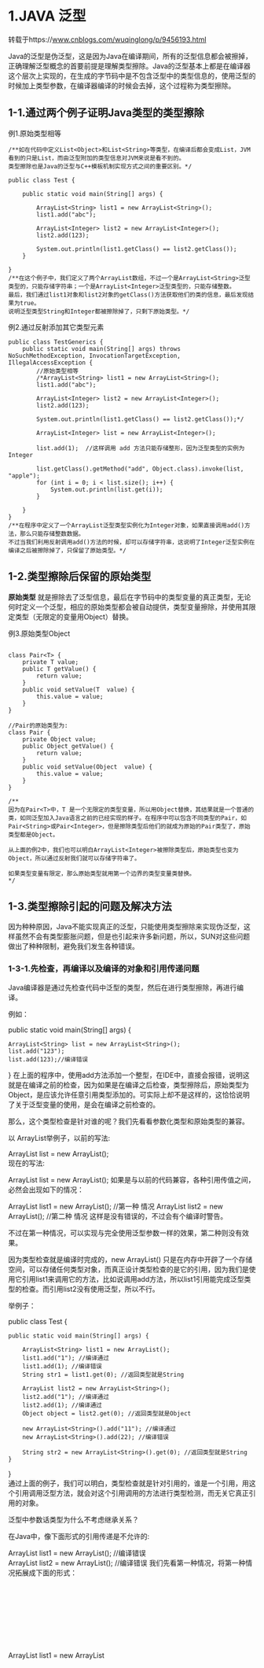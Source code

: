 # 1.JAVA 泛型

转载于https://www.cnblogs.com/wuqinglong/p/9456193.html

Java的泛型是伪泛型，这是因为Java在编译期间，所有的泛型信息都会被擦掉，正确理解泛型概念的首要前提是理解类型擦除。Java的泛型基本上都是在编译器这个层次上实现的，在生成的字节码中是不包含泛型中的类型信息的，使用泛型的时候加上类型参数，在编译器编译的时候会去掉，这个过程称为类型擦除。

## 1-1.通过两个例子证明Java类型的类型擦除

例1.原始类型相等

~~~~
/**如在代码中定义List<Object>和List<String>等类型，在编译后都会变成List，JVM看到的只是List，而由泛型附加的类型信息对JVM来说是看不到的。
类型擦除也是Java的泛型与C++模板机制实现方式之间的重要区别。*/

public class Test {

    public static void main(String[] args) {

        ArrayList<String> list1 = new ArrayList<String>();
        list1.add("abc");

        ArrayList<Integer> list2 = new ArrayList<Integer>();
        list2.add(123);

        System.out.println(list1.getClass() == list2.getClass());
    }

}
/**在这个例子中，我们定义了两个ArrayList数组，不过一个是ArrayList<String>泛型类型的，只能存储字符串；一个是ArrayList<Integer>泛型类型的，只能存储整数。
最后，我们通过list1对象和list2对象的getClass()方法获取他们的类的信息，最后发现结果为true。
说明泛型类型String和Integer都被擦除掉了，只剩下原始类型。*/
~~~~

例2.通过反射添加其它类型元素

~~~~
public class TestGenerics {
    public static void main(String[] args) throws NoSuchMethodException, InvocationTargetException, IllegalAccessException {
        //原始类型相等
        /*ArrayList<String> list1 = new ArrayList<String>();
        list1.add("abc");

        ArrayList<Integer> list2 = new ArrayList<Integer>();
        list2.add(123);

        System.out.println(list1.getClass() == list2.getClass());*/

        ArrayList<Integer> list = new ArrayList<Integer>();

        list.add(1);  //这样调用 add 方法只能存储整形，因为泛型类型的实例为 Integer

        list.getClass().getMethod("add", Object.class).invoke(list, "apple");
        for (int i = 0; i < list.size(); i++) {
            System.out.println(list.get(i));
        }

    }
}
/**在程序中定义了一个ArrayList泛型类型实例化为Integer对象，如果直接调用add()方法，那么只能存储整数数据。
不过当我们利用反射调用add()方法的时候，却可以存储字符串，这说明了Integer泛型实例在编译之后被擦除掉了，只保留了原始类型。*/
~~~~

## 1-2.类型擦除后保留的原始类型

**原始类型** 就是擦除去了泛型信息，最后在字节码中的类型变量的真正类型，无论何时定义一个泛型，相应的原始类型都会被自动提供，类型变量擦除，并使用其限定类型（无限定的变量用Object）替换。

例3.原始类型Object

~~~~

class Pair<T> {  
    private T value;  
    public T getValue() {  
        return value;  
    }  
    public void setValue(T  value) {  
        this.value = value;  
    }  
}  

//Pair的原始类型为:
class Pair {  
    private Object value;  
    public Object getValue() {  
        return value;  
    }  
    public void setValue(Object  value) {  
        this.value = value;  
    }  
}

/**
因为在Pair<T>中，T 是一个无限定的类型变量，所以用Object替换，其结果就是一个普通的类，如同泛型加入Java语言之前的已经实现的样子。在程序中可以包含不同类型的Pair，如Pair<String>或Pair<Integer>，但是擦除类型后他们的就成为原始的Pair类型了，原始类型都是Object。

从上面的例2中，我们也可以明白ArrayList<Integer>被擦除类型后，原始类型也变为Object，所以通过反射我们就可以存储字符串了。

如果类型变量有限定，那么原始类型就用第一个边界的类型变量类替换。
*/
~~~~

## 1-3.类型擦除引起的问题及解决方法

因为种种原因，Java不能实现真正的泛型，只能使用类型擦除来实现伪泛型，这样虽然不会有类型膨胀问题，但是也引起来许多新问题，所以，SUN对这些问题做出了种种限制，避免我们发生各种错误。

### 1-3-1.先检查，再编译以及编译的对象和引用传递问题

Java编译器是通过先检查代码中泛型的类型，然后在进行类型擦除，再进行编译。

例如：

public static void main(String[] args) {

    ArrayList<String> list = new ArrayList<String>();  
    list.add("123");  
    list.add(123);//编译错误  

}
在上面的程序中，使用add方法添加一个整型，在IDE中，直接会报错，说明这就是在编译之前的检查，因为如果是在编译之后检查，类型擦除后，原始类型为Object，是应该允许任意引用类型添加的。可实际上却不是这样的，这恰恰说明了关于泛型变量的使用，是会在编译之前检查的。

那么，这个类型检查是针对谁的呢？我们先看看参数化类型和原始类型的兼容。

以 ArrayList举例子，以前的写法:

ArrayList list = new ArrayList();  
现在的写法:

ArrayList<String> list = new ArrayList<String>(); 如果是与以前的代码兼容，各种引用传值之间，必然会出现如下的情况：

ArrayList<String> list1 = new ArrayList(); //第一种 情况 ArrayList list2 = new ArrayList<String>(); //第二种 情况
这样是没有错误的，不过会有个编译时警告。

不过在第一种情况，可以实现与完全使用泛型参数一样的效果，第二种则没有效果。

因为类型检查就是编译时完成的，new ArrayList()
只是在内存中开辟了一个存储空间，可以存储任何类型对象，而真正设计类型检查的是它的引用，因为我们是使用它引用list1来调用它的方法，比如说调用add方法，所以list1引用能完成泛型类型的检查。而引用list2没有使用泛型，所以不行。

举例子：

public class Test {

    public static void main(String[] args) {  

        ArrayList<String> list1 = new ArrayList();  
        list1.add("1"); //编译通过  
        list1.add(1); //编译错误  
        String str1 = list1.get(0); //返回类型就是String  

        ArrayList list2 = new ArrayList<String>();  
        list2.add("1"); //编译通过  
        list2.add(1); //编译通过  
        Object object = list2.get(0); //返回类型就是Object  

        new ArrayList<String>().add("11"); //编译通过  
        new ArrayList<String>().add(22); //编译错误  

        String str2 = new ArrayList<String>().get(0); //返回类型就是String  
    }  

}  
通过上面的例子，我们可以明白，类型检查就是针对引用的，谁是一个引用，用这个引用调用泛型方法，就会对这个引用调用的方法进行类型检测，而无关它真正引用的对象。

泛型中参数话类型为什么不考虑继承关系？

在Java中，像下面形式的引用传递是不允许的:

ArrayList<String> list1 = new ArrayList<Object>(); //编译错误  
ArrayList<Object> list2 = new ArrayList<String>(); //编译错误 我们先看第一种情况，将第一种情况拓展成下面的形式：

ArrayList<Object> list1 = new ArrayList<Object>();  
list1.add(new Object());  
list1.add(new Object());  
ArrayList<String> list2 = list1; //编译错误 实际上，在第4行代码的时候，就会有编译错误。那么，我们先假设它编译没错。那么当我们使用list2引用用get()
方法取值的时候，返回的都是String类型的对象（上面提到了，类型检测是根据引用来决定的），可是它里面实际上已经被我们存放了Object类型的对象，这样就会有ClassCastException了。所以为了避免这种极易出现的错误，Java不允许进行这样的引用传递。（这也是泛型出现的原因，就是为了解决类型转换的问题，我们不能违背它的初衷）。

再看第二种情况，将第二种情况拓展成下面的形式：

ArrayList<String> list1 = new ArrayList<String>();  
list1.add(new String());  
list1.add(new String());

ArrayList<Object> list2 = list1; //编译错误
没错，这样的情况比第一种情况好的多，最起码，在我们用list2取值的时候不会出现ClassCastException，因为是从String转换为Object。可是，这样做有什么意义呢，泛型出现的原因，就是为了解决类型转换的问题。我们使用了泛型，到头来，还是要自己强转，违背了泛型设计的初衷。所以java不允许这么干。再说，你如果又用list2往里面add()
新的对象，那么到时候取得时候，我怎么知道我取出来的到底是String类型的，还是Object类型的呢？

所以，要格外注意，泛型中的引用传递的问题。

### 1-3-2.自动类型转换

因为类型擦除的问题，所以所有的泛型类型变量最后都会被替换为原始类型。

既然都被替换为原始类型，那么为什么我们在获取的时候，不需要进行强制类型转换呢？

看下ArrayList.get()方法：

public E get(int index) {

    RangeCheck(index);  

    return (E) elementData[index];  

} 可以看到，在return之前，会根据泛型变量进行强转。假设泛型类型变量为Date，虽然泛型信息会被擦除掉，但是会将(E) elementData[index]，编译为(Date)elementData[index]
。所以我们不用自己进行强转。当存取一个泛型域时也会自动插入强制类型转换。假设Pair类的value域是public的，那么表达式：

Date date = pair.value; 也会自动地在结果字节码中插入强制类型转换。

### 1-3-3.类型擦除与多态的冲突和解决方法

现在有这样一个泛型类：

class Pair<T> {

    private T value;  

    public T getValue() {  
        return value;  
    }  

    public void setValue(T value) {  
        this.value = value;  
    }  

} 然后我们想要一个子类继承它。

class DateInter extends Pair<Date> {

    @Override  
    public void setValue(Date value) {  
        super.setValue(value);  
    }  

    @Override  
    public Date getValue() {  
        return super.getValue();  
    }  

} 在这个子类中，我们设定父类的泛型类型为Pair<Date>，在子类中，我们覆盖了父类的两个方法，我们的原意是这样的：将父类的泛型类型限定为Date，那么父类里面的两个方法的参数都为Date类型。

public Date getValue() {  
return value;  
}

public void setValue(Date value) {  
this.value = value;  
} 所以，我们在子类中重写这两个方法一点问题也没有，实际上，从他们的@Override标签中也可以看到，一点问题也没有，实际上是这样的吗？

分析：实际上，类型擦除后，父类的的泛型类型全部变为了原始类型Object，所以父类编译之后会变成下面的样子：

class Pair {  
private Object value;

    public Object getValue() {  
        return value;  
    }  

    public void setValue(Object  value) {  
        this.value = value;  
    }  

}  
再看子类的两个重写的方法的类型：

@Override  
public void setValue(Date value) {  
super.setValue(value);  
}  
@Override  
public Date getValue() {  
return super.getValue();  
} 先来分析setValue方法，父类的类型是Object，而子类的类型是Date，参数类型不一样，这如果实在普通的继承关系中，根本就不会是重写，而是重载。

我们在一个main方法测试一下：

public static void main(String[] args) throws ClassNotFoundException {  
DateInter dateInter = new DateInter();  
dateInter.setValue(new Date());                  
dateInter.setValue(new Object()); //编译错误  
} 如果是重载，那么子类中两个setValue方法，一个是参数Object类型，一个是Date类型，可是我们发现，根本就没有这样的一个子类继承自父类的Object类型参数的方法。所以说，却是是重写了，而不是重载了。

为什么会这样呢？

原因是这样的，我们传入父类的泛型类型是Date，Pair<Date>，我们的本意是将泛型类变为如下：

class Pair {  
private Date value;  
public Date getValue() {  
return value;  
}  
public void setValue(Date value) {  
this.value = value;  
}  
} 然后再子类中重写参数类型为Date的那两个方法，实现继承中的多态。

可是由于种种原因，虚拟机并不能将泛型类型变为Date，只能将类型擦除掉，变为原始类型Object。这样，我们的本意是进行重写，实现多态。可是类型擦除后，只能变为了重载。这样，类型擦除就和多态有了冲突。JVM知道你的本意吗？知道！！！可是它能直接实现吗，不能！！！如果真的不能的话，那我们怎么去重写我们想要的Date类型参数的方法啊。

于是JVM采用了一个特殊的方法，来完成这项功能，那就是桥方法。

首先，我们用javap -c className的方式反编译下DateInter子类的字节码，结果如下：
~~~~
class com.tao.test.DateInter extends com.tao.test.Pair<java.util.Date> {  
com.tao.test.DateInter();  
Code:  
0: aload_0  
1: invokespecial #8 // Method com/tao/test/Pair."<init>":()V  
4: return

public void setValue(java.util.Date); //我们重写的setValue方法  
Code:  
0: aload_0  
1: aload_1  
2: invokespecial #16 // Method com/tao/test/Pair.setValue:(Ljava/lang/Object;)V  
5: return

public java.util.Date getValue(); //我们重写的getValue方法  
Code:  
0: aload_0  
1: invokespecial #23 // Method com/tao/test/Pair.getValue:()Ljava/lang/Object;  
4: checkcast #26 // class java/util/Date  
7: areturn

public java.lang.Object getValue(); //编译时由编译器生成的巧方法  
Code:  
0: aload_0  
1: invokevirtual #28 // Method getValue:()Ljava/util/Date 去调用我们重写的getValue方法;  
4: areturn

public void setValue(java.lang.Object); //编译时由编译器生成的巧方法  
Code:  
0: aload_0  
1: aload_1  
2: checkcast #26 // class java/util/Date  
5: invokevirtual #30 // Method setValue:(Ljava/util/Date; 去调用我们重写的setValue方法)V  
8: return  
}
~~~~
从编译的结果来看，我们本意重写setValue和getValue方法的子类，竟然有4个方法，其实不用惊奇，最后的两个方法，就是编译器自己生成的桥方法。可以看到桥方法的参数类型都是Object，也就是说，子类中真正覆盖父类两个方法的就是这两个我们看不到的桥方法。而打在我们自己定义的setvalue和getValue方法上面的@Oveerride只不过是假象。而桥方法的内部实现，就只是去调用我们自己重写的那两个方法。

所以，虚拟机巧妙的使用了桥方法，来解决了类型擦除和多态的冲突。

不过，要提到一点，这里面的setValue和getValue这两个桥方法的意义又有不同。

setValue方法是为了解决类型擦除与多态之间的冲突。

而getValue却有普遍的意义，怎么说呢，如果这是一个普通的继承关系：

那么父类的setValue方法如下：

public ObjectgetValue() {  
return super.getValue();  
} 而子类重写的方法是：

public Date getValue() {  
return super.getValue();  
} 
其实这在普通的类继承中也是普遍存在的重写，这就是协变。并且，还有一点也许会有疑问，子类中的巧方法Object getValue()和Date getValue()是同
时存在的，可是如果是常规的两个方法，他们的方法签名是一样的，也就是说虚拟机根本不能分别这两个方法。如果是我们自己编写Java代码，这样的代码是无法通过编译器的检查的，但是虚拟机却是允许这样做的，因为虚拟机通过参数类型和返回类型来确定一个方法，所以编译器为了实现泛型的多态允许自己做这个看起来“不合法”的事情，然后交给虚拟器去区别。
    
### 1-3-4.泛型类型变量不能是基本数据类型
~~~~
不能用类型参数替换基本类型。就比如，没有ArrayList<double>，只有ArrayList<Double>
。因为当类型擦除后，ArrayList的原始类型变为Object，但是Object类型不能存储double值，只能引用Double的值。
~~~~
### 1-3-5.编译时集合的instanceof
ArrayList<String> arrayList = new ArrayList<String>();
因为类型擦除之后，ArrayList<String>只剩下原始类型，泛型信息String不存在了。

那么，编译时进行类型查询的时候使用下面的方法是错误的
~~~~
if( arrayList instanceof ArrayList<String>)
~~~~

### 1-3-6.泛型在静态方法和静态类中的问题
泛型类中的静态方法和静态变量不可以使用泛型类所声明的泛型类型参数

举例说明：

public class Test2<T> {    
public static T one;   //编译错误    
public static  T show(T one){ //编译错误    
return null;    
}    
}
因为泛型类中的泛型参数的实例化是在定义对象的时候指定的，而静态变量和静态方法不需要使用对象来调用。对象都没有创建，如何确定这个泛型参数是何种类型，所以当然是错误的。

但是要注意区分下面的一种情况：

public class Test2<T> {

    public static <T >T show(T one){ //这是正确的    
        return null;    
    }    
}
因为这是一个泛型方法，在泛型方法中使用的T是自己在方法中定义的 T，而不是泛型类中的T。
